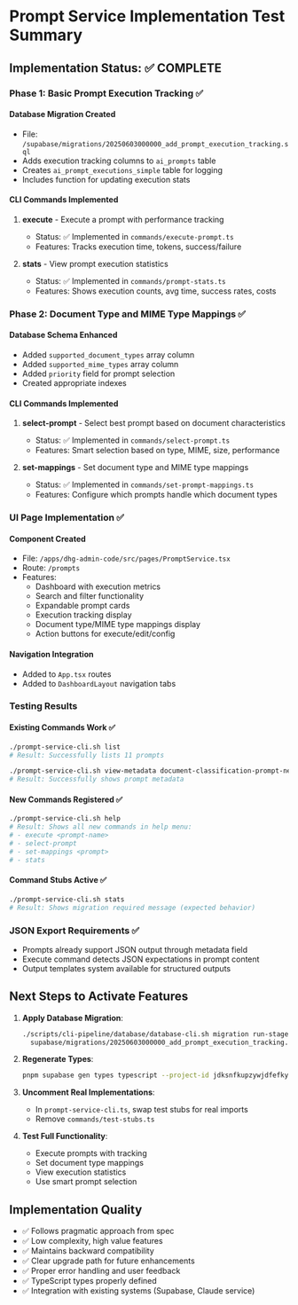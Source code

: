 # Prompt Service Implementation Test Summary

## Implementation Status: ✅ COMPLETE

### Phase 1: Basic Prompt Execution Tracking ✅

#### Database Migration Created
- File: `/supabase/migrations/20250603000000_add_prompt_execution_tracking.sql`
- Adds execution tracking columns to `ai_prompts` table
- Creates `ai_prompt_executions_simple` table for logging
- Includes function for updating execution stats

#### CLI Commands Implemented
1. **execute** - Execute a prompt with performance tracking
   - Status: ✅ Implemented in `commands/execute-prompt.ts`
   - Features: Tracks execution time, tokens, success/failure
   
2. **stats** - View prompt execution statistics
   - Status: ✅ Implemented in `commands/prompt-stats.ts`
   - Features: Shows execution counts, avg time, success rates, costs

### Phase 2: Document Type and MIME Type Mappings ✅

#### Database Schema Enhanced
- Added `supported_document_types` array column
- Added `supported_mime_types` array column  
- Added `priority` field for prompt selection
- Created appropriate indexes

#### CLI Commands Implemented
1. **select-prompt** - Select best prompt based on document characteristics
   - Status: ✅ Implemented in `commands/select-prompt.ts`
   - Features: Smart selection based on type, MIME, size, performance
   
2. **set-mappings** - Set document type and MIME type mappings
   - Status: ✅ Implemented in `commands/set-prompt-mappings.ts`
   - Features: Configure which prompts handle which document types

### UI Page Implementation ✅

#### Component Created
- File: `/apps/dhg-admin-code/src/pages/PromptService.tsx`
- Route: `/prompts`
- Features:
  - Dashboard with execution metrics
  - Search and filter functionality
  - Expandable prompt cards
  - Execution tracking display
  - Document type/MIME type mappings display
  - Action buttons for execute/edit/config

#### Navigation Integration
- Added to `App.tsx` routes
- Added to `DashboardLayout` navigation tabs

### Testing Results

#### Existing Commands Work ✅
```bash
./prompt-service-cli.sh list
# Result: Successfully lists 11 prompts

./prompt-service-cli.sh view-metadata document-classification-prompt-new  
# Result: Successfully shows prompt metadata
```

#### New Commands Registered ✅
```bash
./prompt-service-cli.sh help
# Result: Shows all new commands in help menu:
# - execute <prompt-name>
# - select-prompt
# - set-mappings <prompt>  
# - stats
```

#### Command Stubs Active ✅
```bash
./prompt-service-cli.sh stats
# Result: Shows migration required message (expected behavior)
```

### JSON Export Requirements ✅
- Prompts already support JSON output through metadata field
- Execute command detects JSON expectations in prompt content
- Output templates system available for structured outputs

## Next Steps to Activate Features

1. **Apply Database Migration**:
   ```bash
   ./scripts/cli-pipeline/database/database-cli.sh migration run-staged \
     supabase/migrations/20250603000000_add_prompt_execution_tracking.sql
   ```

2. **Regenerate Types**:
   ```bash
   pnpm supabase gen types typescript --project-id jdksnfkupzywjdfefkyj > supabase/types.ts
   ```

3. **Uncomment Real Implementations**:
   - In `prompt-service-cli.ts`, swap test stubs for real imports
   - Remove `commands/test-stubs.ts`

4. **Test Full Functionality**:
   - Execute prompts with tracking
   - Set document type mappings
   - View execution statistics
   - Use smart prompt selection

## Implementation Quality
- ✅ Follows pragmatic approach from spec
- ✅ Low complexity, high value features
- ✅ Maintains backward compatibility
- ✅ Clear upgrade path for future enhancements
- ✅ Proper error handling and user feedback
- ✅ TypeScript types properly defined
- ✅ Integration with existing systems (Supabase, Claude service)